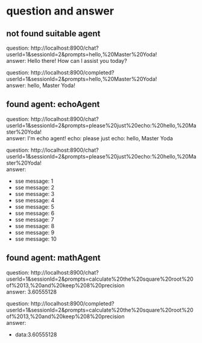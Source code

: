 # question and answer

## not found suitable agent

question: http://localhost:8900/chat?userId=1&sessionId=2&prompts=hello,%20Master%20Yoda!  
answer: Hello there! How can I assist you today?

question: http://localhost:8900/completed?userId=1&sessionId=2&prompts=hello,%20Master%20Yoda!  
answer: hello, Master Yoda!

## found agent: echoAgent

question: http://localhost:8900/chat?userId=1&sessionId=2&prompts=please%20just%20echo:%20hello,%20Master%20Yoda!  
answer: I'm echo agent! echo: please just echo: hello, Master Yoda

question: http://localhost:8900/chat?userId=1&sessionId=2&prompts=please%20just%20echo:%20hello,%20Master%20Yoda!  
answer:

- sse message: 1
- sse message: 2
- sse message: 3
- sse message: 4
- sse message: 5
- sse message: 6
- sse message: 7
- sse message: 8
- sse message: 9
- sse message: 10

## found agent: mathAgent

question: http://localhost:8900/chat?userId=1&sessionId=2&prompts=calculate%20the%20square%20root%20of%2013,%20and%20keep%208%20precision  
answer: 3.60555128

question: http://localhost:8900/completed?userId=1&sessionId=2&prompts=calculate%20the%20square%20root%20of%2013,%20and%20keep%208%20precision  
answer:

- data:3.60555128





